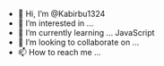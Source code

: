 - 👋 Hi, I’m @Kabirbu1324
- 👀 I’m interested in ...
- 🌱 I’m currently learning ... JavaScript 
- 💞️ I’m looking to collaborate on ...
- 📫 How to reach me ...

<!---
Kabirbu1324/Kabirbu1324 is a ✨ special ✨ repository because its `README.md` (this file) appears on your GitHub profile.
You can click the Preview link to take a look at your changes.
--->
